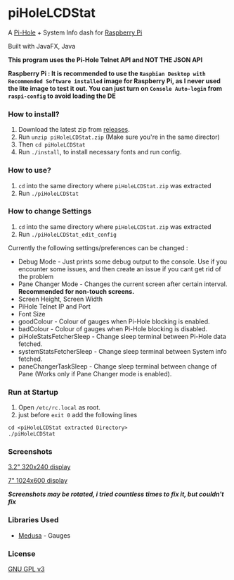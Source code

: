 # piHoleLCDStat

A [Pi-Hole](https://pi-hole.net/) + System Info dash for [Raspberry Pi](https://www.raspberrypi.org/)

Built with JavaFX, Java

**This program uses the Pi-Hole Telnet API and NOT THE JSON API**

**Raspberry Pi : It is recommended to use the `Raspbian Desktop with Recommended Software installed` image for Raspberry Pi, as I never used the lite image to test it out. You can just turn on `Console Auto-login` from `raspi-config` to avoid loading the DE**

### How to install?

1. Download the latest zip from [releases](https://github.com/dubbadhar/piHoleLCDStat/releases).
2. Run `unzip piHoleLCDStat.zip` (Make sure you're in the same director)
3. Then `cd piHoleLCDStat`
4. Run `./install`, to install necessary fonts and run config.

### How to use?

1. `cd` into the same directory where `piHoleLCDStat.zip` was extracted
2. Run `./piHoleLCDStat`

### How to change Settings

1. `cd` into the same directory where `piHoleLCDStat.zip` was extracted
2. Run `./piHoleLCDStat_edit_config`

Currently the following settings/preferences can be changed :
* Debug Mode - Just prints some debug output to the console. Use if you encounter some issues, and then create an issue if you cant get rid of the problem
* Pane Changer Mode - Changes the current screen after certain interval. **Recommended for non-touch screens.**
* Screen Height, Screen Width
* PiHole Telnet IP and Port
* Font Size
* goodColour - Colour of gauges when Pi-Hole blocking is enabled.
* badColour - Colour of gauges when Pi-Hole blocking is disabled.
* piHoleStatsFetcherSleep - Change sleep terminal between Pi-Hole data fetched.
* systemStatsFetcherSleep - Change sleep terminal between System info fetched.
* paneChangerTaskSleep - Change sleep terminal between change of Pane (Works only if Pane Changer mode is enabled).

### Run at Startup

1. Open `/etc/rc.local` as root.
2. just before `exit 0` add the following lines 
```
cd <piHoleLCDStat extracted Directory>
./piHoleLCDStat
```
### Screenshots

[3.2" 320x240 display](https://github.com/dubbadhar/piHoleLCDStat/blob/master/screenshots/3_320x240/README.md)

[7" 1024x600 display](https://github.com/dubbadhar/piHoleLCDStat/blob/master/screenshots/7_1024x600/README.md)

***Screenshots may be rotated, i tried countless times to fix it, but couldn't fix***

### Libraries Used
* [Medusa](https://github.com/HanSolo/Medusa) - Gauges

### License 

[GNU GPL v3](https://github.com/dubbadhar/piHoleLCDStat/blob/master/LICENSE) 

